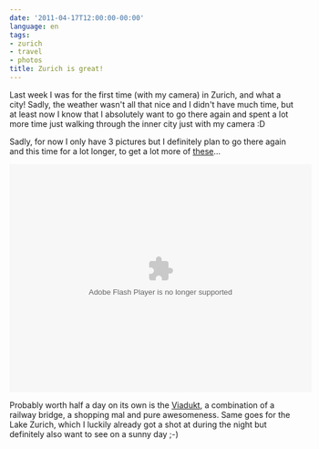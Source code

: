 ```yaml
---
date: '2011-04-17T12:00:00-00:00'
language: en
tags:
- zurich
- travel
- photos
title: Zurich is great!
---
```



Last week I was for the first time (with my camera) in Zurich, and what a
city! Sadly, the weather wasn't all that nice and I didn't have much time, but
at least now I know that I absolutely want to go there again and spent a lot
more time just walking through the inner city just with my camera :D

Sadly, for now I only have 3 pictures but I definitely plan to go there again
and this time for a lot longer, to get a lot more of [these](http://h10n.smugmug.com/date/2011-04-12/2011-04-12#1250486833_RqXzg)...

<object classid="clsid:D27CDB6E-AE6D-11cf-96B8-444553540000" width="530" height="400" id="ssidx"><param name="movie" value="http://cdn.smugmug.com/ria/ShizamSlides-2011030801.swf" /><param name="flashVars" value="AlbumID=16595974&AlbumKey=JAZvp&transparent=true&bgColor=&borderThickness=&borderColor=&useInside=&endPoint=&mainHost=cdn.smugmug.com&VersionNos=2011030801&width=530&height=400&clickToImage=true&captions=true&showThumbs=true&autoStart=true&showSpeed=true&pageStyle=black&showButtons=false&randomStart=false&randomize=true&splash=http%3A%2F%2Fwww.smugmug.com%2Fimg%2Fria%2FShizamSlides%2Fsmugmug_black.png&splashDelay=0&crossFadeSpeed=350" /><param name="wmode" value="transparent" /><param name="allowNetworking" value="all" /><param name="allowScriptAccess" value="always" /><embed src="http://cdn.smugmug.com/ria/ShizamSlides-2011030801.swf" flashVars="AlbumID=16595974&AlbumKey=JAZvp&transparent=true&bgColor=&borderThickness=&borderColor=&useInside=&endPoint=&mainHost=cdn.smugmug.com&VersionNos=2011030801&width=530&height=400&clickToImage=true&captions=true&showThumbs=true&autoStart=true&showSpeed=true&pageStyle=black&showButtons=false&randomStart=false&randomize=true&splash=http%3A%2F%2Fwww.smugmug.com%2Fimg%2Fria%2FShizamSlides%2Fsmugmug_black.png&splashDelay=0&crossFadeSpeed=350" width="530" height="400" wmode="transparent" type="application/x-shockwave-flash" allowScriptAccess="always" allowNetworking="all" ></embed></object>

Probably worth half a day on its own is the
[Viadukt](http://www.im-viadukt.ch/), a combination of a railway bridge, a
shopping mal and pure awesomeness. Same goes for the Lake Zurich, which I
luckily already got a shot at during the night but definitely also want to see
on a sunny day ;-)
